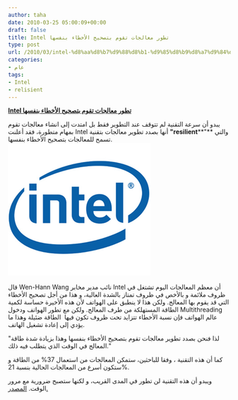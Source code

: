 ```yaml
---
author: taha
date: 2010-03-25 05:00:09+00:00
draft: false
title: Intel تطور معالجات تقوم بتصحيح الأخطاء بنفسها
type: post
url: /2010/03/intel-%d8%aa%d8%b7%d9%88%d8%b1-%d9%85%d8%b9%d8%a7%d9%84%d8%ac%d8%a7%d8%aa-%d8%aa%d9%82%d9%88%d9%85-%d8%a8%d8%aa%d8%b5%d8%ad%d9%8a%d8%ad-%d8%a7%d9%84%d8%a3%d8%ae%d8%b7%d8%a7%d8%a1-%d8%a8%d9%86%d9%81/
categories:
- عام
tags:
- Intel
- relisient
---
```


[**Intel تطور معالجات تقوم بتصحيح الأخطاء بنفسها**](https://www.it-scoop.com/2010/03/intel-%d8%aa%d8%b7%d9%88%d8%b1-%d9%85%d8%b9%d8%a7%d9%84%d8%ac%d8%a7%d8%aa-%d8%aa%d9%82%d9%88%d9%85-%d8%a8%d8%aa%d8%b5%d8%ad%d9%8a%d8%ad-%d8%a7%d9%84%d8%a3%d8%ae%d8%b7%d8%a7%d8%a1-%d8%a8%d9%86%d9%81/)


يبدو أن سرعة التقنية لم تتوقف عند التطوير فقط بل امتدت إلى انشاء معالجات تقوم بمهام متطورة، فقد أعلنت Intel أنها بصدد تطوير معالجات بتقنية **"resilient****"** والتي تسمح  للمعالجات بتصحيح الأخطاء بنفسها.
[![](intel-logo.jpg)
](https://www.it-scoop.com/2010/03/intel-%d8%aa%d8%b7%d9%88%d8%b1-%d9%85%d8%b9%d8%a7%d9%84%d8%ac%d8%a7%d8%aa-%d8%aa%d9%82%d9%88%d9%85-%d8%a8%d8%aa%d8%b5%d8%ad%d9%8a%d8%ad-%d8%a7%d9%84%d8%a3%d8%ae%d8%b7%d8%a7%d8%a1-%d8%a8%d9%86%d9%81/)

قال Wen-Hann Wang نائب مدير مخابر Intel أن معظم المعالجات اليوم  تشتغل في ظروف ملائمة و بالأخص في ظروف تمتاز بالشدة العالية، و هذا من أجل تصحيح الأخطاء التي قد يقوم بها المعالج. ولكن هذا لا ينطبق على الهواتف لأن هذه الأخيرة حساسة لكمية الطاقة المستهلكة من طرف المعالج.
ولكن مع تطور الهواتف ودخول Multithreading عالم الهواتف فإن نسبة الأخطاء تتزايد تحت ظروف تكون فيها  الطاقة ضئيلة وهذا ما يؤدي إلى إعادة تشغيل الهاتف.

"لذا فنحن بصدد تطوير معالجات تقوم بتصحيح الأخطاء بنفسها وهذا بزيادة شدة طاقة المعالج في الوقت الذي يتطلب فيه ذلك."

كما أن هذه التقنية ، وفقا للباحثين، ستمكن المعالجات من استعمال 37% من الطاقة و ستكون أسرع من المعالجات الحالية بنسبة 21%.

ويبدو أن هذه التقنية لن تطور  في المدى القريب، و لكنها ستصبح ضرورية مع مرور الوقت.
[المصدر.](http://www.technologyreview.com/computing/24843/page1/)
